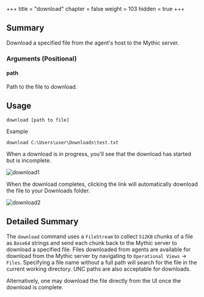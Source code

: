 +++
title = "download"
chapter = false
weight = 103
hidden = true
+++

## Summary
Download a specified file from the agent's host to the Mythic server.

### Arguments (Positional)
#### path

Path to the file to download.

## Usage
```
download [path to file]
```
Example
```
download C:\Users\user\Downloads\test.txt
```

When a download is in progress, you'll see that the download has started but is incomplete.

![download1](../images/download01.png)

When the download completes, clicking the link will automatically download the file to your Downloads folder.

![download2](../images/download02.png)

## Detailed Summary
The `download` command uses a `FileStream` to collect `512KB` chunks of a file  as `Base64` strings and send each chunk back to the Mythic server to download a specified file. Files downloaded from agents are available for download from the Mythic server by navigating to `Operational Views` -> `Files`. Specifying a file name without a full path will search for the file in the current working directory. UNC paths are also acceptable for downloads.

Alternatively, one may download the file directly from the UI once the download is complete.